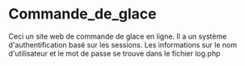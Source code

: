 # Commande_de_glace
Ceci un site web de commande de glace en ligne. Il a un système d'authentification basé sur les sessions. Les informations sur le nom d'utilisateur et le mot de passe se trouve dans le fichier log.php
